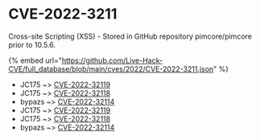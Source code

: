 # CVE-2022-3211

Cross-site Scripting (XSS) - Stored in GitHub repository pimcore/pimcore prior to 10.5.6.

{% embed url="https://github.com/Live-Hack-CVE/full_database/blob/main/cves/2022/CVE-2022-3211.json" %}


* JC175 ~> [CVE-2022-32119](https://www.alice-snow.ru/2022/database/cve-2022-3211/cve-2022-32119-jc175)
* JC175 ~> [CVE-2022-32118](https://www.alice-snow.ru/2022/database/cve-2022-3211/cve-2022-32118-jc175)
* bypazs ~> [CVE-2022-32114](https://www.alice-snow.ru/2022/database/cve-2022-3211/cve-2022-32114-bypazs)
* JC175 ~> [CVE-2022-32119](https://www.alice-snow.ru/2022/database/cve-2022-3211/cve-2022-32119-jc175)
* JC175 ~> [CVE-2022-32118](https://www.alice-snow.ru/2022/database/cve-2022-3211/cve-2022-32118-jc175)
* bypazs ~> [CVE-2022-32114](https://www.alice-snow.ru/2022/database/cve-2022-3211/cve-2022-32114-bypazs)